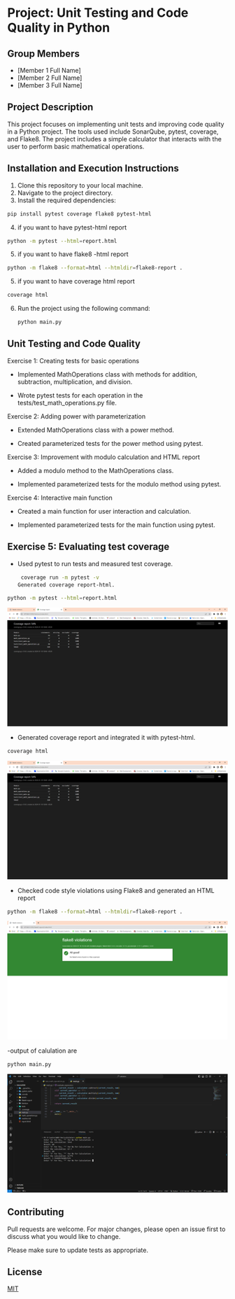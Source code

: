 # Project: Unit Testing and Code Quality in Python

## Group Members

- [Member 1 Full Name]
- [Member 2 Full Name]
- [Member 3 Full Name]

## Project Description

This project focuses on implementing unit tests and improving code quality in a Python project. The tools used include SonarQube, pytest, coverage, and Flake8. The project includes a simple calculator that interacts with the user to perform basic mathematical operations.

## Installation and Execution Instructions

1. Clone this repository to your local machine.
2. Navigate to the project directory.
3. Install the required dependencies:

```bash
pip install pytest coverage flake8 pytest-html
```

4. if you want to have pytest-html report

```bash
python -m pytest --html=report.html
```

5. if you want to have flake8 -html report

```bash
python -m flake8 --format=html --htmldir=flake8-report .
```

5. if you want to have coverage html report

```bash
coverage html
```

6. Run the project using the following command:
   ```bash
   python main.py
   ```

## Unit Testing and Code Quality

Exercise 1: Creating tests for basic operations

- Implemented MathOperations class with methods for addition, subtraction, multiplication, and division.

- Wrote pytest tests for each operation in the tests/test_math_operations.py file.

Exercise 2: Adding power with parameterization

- Extended MathOperations class with a power method.

- Created parameterized tests for the power method using pytest.

Exercise 3: Improvement with modulo calculation and HTML report

- Added a modulo method to the MathOperations class.

- Implemented parameterized tests for the modulo method using pytest.

Exercise 4: Interactive main function

- Created a main function for user interaction and calculation.

- Implemented parameterized tests for the main function using pytest.

## Exercise 5: Evaluating test coverage

- Used pytest to run tests and measured test coverage.
  ```bash
   coverage run -m pytest -v
  Generated coverage report-html.
  ```

```bash
python -m pytest --html=report.html
```

![pytest report](./images/coverage.png)

- Generated coverage report and integrated it with pytest-html.

```bash
coverage html
```

![coverage report](./images/coverage.png)

- Checked code style violations using Flake8 and generated an HTML report

```bash
python -m flake8 --format=html --htmldir=flake8-report .
```

![flake8 report](./images/flake8.png)

-output of calulation are

```bash
python main.py
```

![output calulation](./images/output.png)

## Contributing

Pull requests are welcome. For major changes, please open an issue first
to discuss what you would like to change.

Please make sure to update tests as appropriate.

## License

[MIT](https://choosealicense.com/licenses/mit/)
